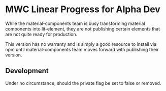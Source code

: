 # MWC Linear Progress for Alpha Dev
While the material-components team is busy transforming material components into lit-element, they are not publishing certain elements that are not quite ready for production.

This version has no warranty and is simply a good resource to install via npm until material-components team moves forward with publishing their version.

## Development
Under no circumstance, should the private flag be set to false or removed.